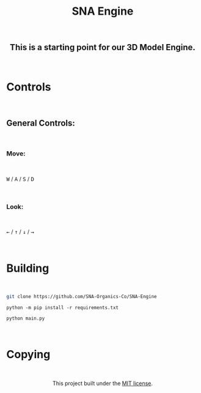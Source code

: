 <h1 align=center>SNA Engine</h1>

<br>

<h2 align=center>This is a starting point for our 3D Model Engine.</h2>

<br>

# Controls

<br>

## General Controls:

<br>

### Move:

<br>

<kbd>W</kbd> / <kbd>A</kbd> / <kbd>S</kbd> / <kbd>D</kbd>

<br>

### Look:

<br>

<kbd>&#8592;</kbd> / <kbd>&#8593;</kbd> / <kbd>&#8595;</kbd> / <kbd>&#8594;</kbd>

<br>

# Building

<br>

```bash
git clone https://github.com/SNA-Organics-Co/SNA-Engine
```

```shell
python -m pip install -r requirements.txt
```

```shell
python main.py
```

<br>

# Copying

<br>

<p align=center>This project built under the <a href='LICENSE'>MIT license</a>.</p>
